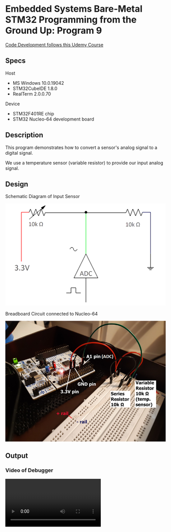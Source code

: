 # Embedded Systems Bare-Metal STM32 Programming from the Ground Up: Program 9

[Code Development follows this Udemy Course](https://www.udemy.com/course/embedded-systems-bare-metal-programming/)

## Specs

Host

* MS Windows 10.0.19042
* STM32CubeIDE 1.8.0
* RealTerm 2.0.0.70

Device

* STM32F401RE chip
* STM32 Nucleo-64 development board

## Description

This program demonstrates how to convert a sensor's analog signal to a digital signal.

We use a temperature sensor (variable resistor) to provide our input analog signal.

## Design

Schematic Diagram of Input Sensor

![Schematic Diagram](Design/STM32F4-9_adc_single_conversion-temperature-schematic_diagram.png)

Breadboard Circuit connected to Nucleo-64

![Breadboard Circuit](Design/STM32F4-9_adc_single_conversion-temperature-hardware.png)

## Output

### Video of Debugger

![Debugger shows changing Analog Input and Digital Output](Output/STM32F4-9_adc_single_conversion-temperature.mp4)

